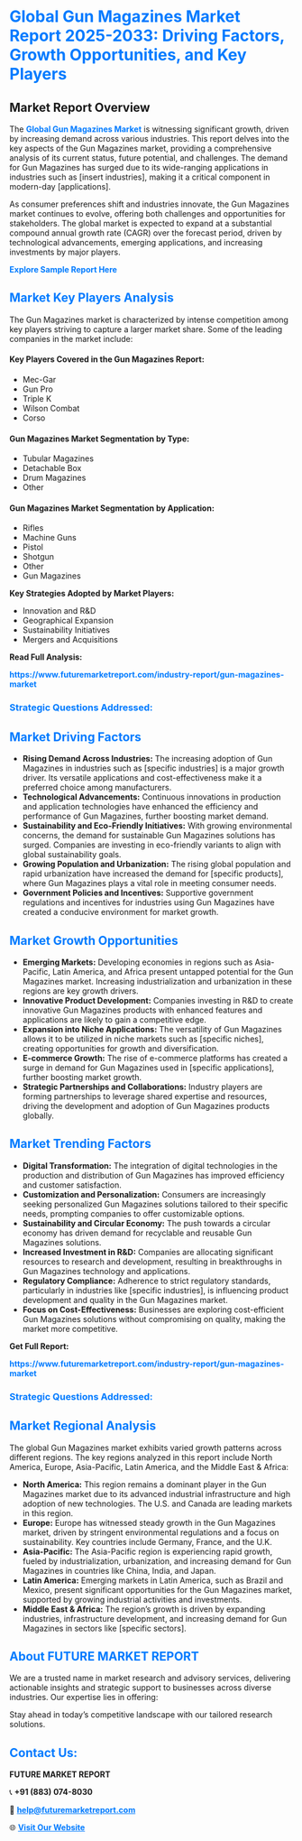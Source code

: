 <h1 style="color: #007BFF;">Global Gun Magazines Market Report 2025-2033: Driving Factors, Growth Opportunities, and Key Players</h1>

<section id="overview">
<h2>Market Report Overview</h2>
<p>The <a href="https://www.futuremarketreport.com/industry-report/gun-magazines-market" style="color: #007BFF; text-decoration: none;"><strong>Global Gun Magazines Market</strong></a> is witnessing significant growth, driven by increasing demand across various industries. This report delves into the key aspects of the Gun Magazines market, providing a comprehensive analysis of its current status, future potential, and challenges. The demand for Gun Magazines has surged due to its wide-ranging applications in industries such as [insert industries], making it a critical component in modern-day [applications].</p>
<p>As consumer preferences shift and industries innovate, the Gun Magazines market continues to evolve, offering both challenges and opportunities for stakeholders. The global market is expected to expand at a substantial compound annual growth rate (CAGR) over the forecast period, driven by technological advancements, emerging applications, and increasing investments by major players.</p>
</section>

<section id="overview">
<p><a href="https://www.futuremarketreport.com/request-sample/reportId=111906" style="color: #007BFF; text-decoration: none;"><strong>Explore Sample Report Here</strong></a></p>
</section>

<section id="key-players">
<h2 style="color: #007BFF;">Market Key Players Analysis</h2>
<p>The Gun Magazines market is characterized by intense competition among key players striving to capture a larger market share. Some of the leading companies in the market include:</p>
<h4>Key Players Covered in the Gun Magazines Report:</h4>
<ul><li>Mec-Gar</li><li>Gun Pro</li><li>Triple K</li><li>Wilson Combat</li><li>Corso</li></ul>
<h4>Gun Magazines Market Segmentation by Type:</h4>
<ul><li>Tubular Magazines</li><li>Detachable Box</li><li>Drum Magazines</li><li>Other</li></ul>

<h4>Gun Magazines Market Segmentation by Application:</h4>
<ul><li>Rifles</li><li>Machine Guns</li><li>Pistol</li><li>Shotgun</li><li>Other</li><li>Gun Magazines</li></ul>
<p><strong>Key Strategies Adopted by Market Players:</strong></p>
<ul>
<li>Innovation and R&D</li>
<li>Geographical Expansion</li>
<li>Sustainability Initiatives</li>
<li>Mergers and Acquisitions</li>
</ul>
</section>

<section>
<p><strong>Read Full Analysis: </strong></p><a href="https://www.futuremarketreport.com/industry-report/gun-magazines-market" style="color: #007BFF; text-decoration: none;"><strong>https://www.futuremarketreport.com/industry-report/gun-magazines-market</strong></a>
<h3 style="color: #007BFF;">Strategic Questions Addressed:</h3>
</section>

<section id="driving-factors">
<h2 style="color: #007BFF;">Market Driving Factors</h2>
<ul>
<li><strong>Rising Demand Across Industries:</strong> The increasing adoption of Gun Magazines in industries such as [specific industries] is a major growth driver. Its versatile applications and cost-effectiveness make it a preferred choice among manufacturers.</li>
<li><strong>Technological Advancements:</strong> Continuous innovations in production and application technologies have enhanced the efficiency and performance of Gun Magazines, further boosting market demand.</li>
<li><strong>Sustainability and Eco-Friendly Initiatives:</strong> With growing environmental concerns, the demand for sustainable Gun Magazines solutions has surged. Companies are investing in eco-friendly variants to align with global sustainability goals.</li>
<li><strong>Growing Population and Urbanization:</strong> The rising global population and rapid urbanization have increased the demand for [specific products], where Gun Magazines plays a vital role in meeting consumer needs.</li>
<li><strong>Government Policies and Incentives:</strong> Supportive government regulations and incentives for industries using Gun Magazines have created a conducive environment for market growth.</li>
</ul>
</section>

<section id="growth-opportunities">
<h2 style="color: #007BFF;">Market Growth Opportunities</h2>
<ul>
<li><strong>Emerging Markets:</strong> Developing economies in regions such as Asia-Pacific, Latin America, and Africa present untapped potential for the Gun Magazines market. Increasing industrialization and urbanization in these regions are key growth drivers.</li>
<li><strong>Innovative Product Development:</strong> Companies investing in R&D to create innovative Gun Magazines products with enhanced features and applications are likely to gain a competitive edge.</li>
<li><strong>Expansion into Niche Applications:</strong> The versatility of Gun Magazines allows it to be utilized in niche markets such as [specific niches], creating opportunities for growth and diversification.</li>
<li><strong>E-commerce Growth:</strong> The rise of e-commerce platforms has created a surge in demand for Gun Magazines used in [specific applications], further boosting market growth.</li>
<li><strong>Strategic Partnerships and Collaborations:</strong> Industry players are forming partnerships to leverage shared expertise and resources, driving the development and adoption of Gun Magazines products globally.</li>
</ul>
</section>

<section id="trending-factors">
<h2 style="color: #007BFF;">Market Trending Factors</h2>
<ul>
<li><strong>Digital Transformation:</strong> The integration of digital technologies in the production and distribution of Gun Magazines has improved efficiency and customer satisfaction.</li>
<li><strong>Customization and Personalization:</strong> Consumers are increasingly seeking personalized Gun Magazines solutions tailored to their specific needs, prompting companies to offer customizable options.</li>
<li><strong>Sustainability and Circular Economy:</strong> The push towards a circular economy has driven demand for recyclable and reusable Gun Magazines solutions.</li>
<li><strong>Increased Investment in R&D:</strong> Companies are allocating significant resources to research and development, resulting in breakthroughs in Gun Magazines technology and applications.</li>
<li><strong>Regulatory Compliance:</strong> Adherence to strict regulatory standards, particularly in industries like [specific industries], is influencing product development and quality in the Gun Magazines market.</li>
<li><strong>Focus on Cost-Effectiveness:</strong> Businesses are exploring cost-efficient Gun Magazines solutions without compromising on quality, making the market more competitive.</li>
</ul>
</section>

<section>
<p><strong>Get Full Report: </strong></p><a href="https://www.futuremarketreport.com/industry-report/gun-magazines-market" style="color: #007BFF; text-decoration: none;"><strong>https://www.futuremarketreport.com/industry-report/gun-magazines-market</strong></a>
<h3 style="color: #007BFF;">Strategic Questions Addressed:</h3>
</section>


<section id="regional-analysis">
<h2 style="color: #007BFF;">Market Regional Analysis</h2>
<p>The global Gun Magazines market exhibits varied growth patterns across different regions. The key regions analyzed in this report include North America, Europe, Asia-Pacific, Latin America, and the Middle East & Africa:</p>
<ul>
<li><strong>North America:</strong> This region remains a dominant player in the Gun Magazines market due to its advanced industrial infrastructure and high adoption of new technologies. The U.S. and Canada are leading markets in this region.</li>
<li><strong>Europe:</strong> Europe has witnessed steady growth in the Gun Magazines market, driven by stringent environmental regulations and a focus on sustainability. Key countries include Germany, France, and the U.K.</li>
<li><strong>Asia-Pacific:</strong> The Asia-Pacific region is experiencing rapid growth, fueled by industrialization, urbanization, and increasing demand for Gun Magazines in countries like China, India, and Japan.</li>
<li><strong>Latin America:</strong> Emerging markets in Latin America, such as Brazil and Mexico, present significant opportunities for the Gun Magazines market, supported by growing industrial activities and investments.</li>
<li><strong>Middle East & Africa:</strong> The region’s growth is driven by expanding industries, infrastructure development, and increasing demand for Gun Magazines in sectors like [specific sectors].</li>
</ul>
</section>

<footer>
<h2 style="color: #007BFF;">About FUTURE MARKET REPORT</h2>
<p>We are a trusted name in market research and advisory services, delivering actionable insights and strategic support to businesses across diverse industries. Our expertise lies in offering:</p>

<p>Stay ahead in today’s competitive landscape with our tailored research solutions.</p>

<h2 style="color: #007BFF;">Contact Us:</h2>
<p><strong>FUTURE MARKET REPORT</strong></p>
<p>📞 <strong>+91 (883) 074-8030</strong></p>
<p>📧 <strong><a href="mailto:help@futuremarketreport.com" style="color: #007BFF;">help@futuremarketreport.com</a></strong></p>
<p>🌐 <strong><a href="https://www.futuremarketreport.com/" style="color: #007BFF;">Visit Our Website</a></strong></p>
</footer>